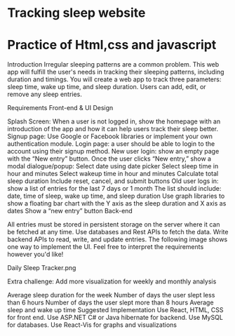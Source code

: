 # Tracking sleep website
# Practice of Html,css and javascript 

Introduction
Irregular sleeping patterns are a common problem. This web app will fulfill the user's needs in tracking their sleeping patterns, including duration and timings. You will create a web app to track three parameters: sleep time, wake up time, and sleep duration. Users can add, edit, or remove any sleep entries.

Requirements
Front-end & UI Design

Splash Screen: When a user is not logged in, show the homepage with an introduction of the app and how it can help users track their sleep better.
Signup page: Use Google or Facebook libraries or implement your own authentication module.
Login page: a user should be able to login to the account using their signup method.
New user login: show an empty page with the “New entry” button. Once the user clicks “New entry,” show a modal dialogue/popup:
Select date using date picker
Select sleep time in hour and minutes
Select wakeup time in hour and minutes
Calculate total sleep duration
Include reset, cancel, and submit buttons
Old user logs in: show a list of entries for the last 7 days or 1 month
The list should include: date, time of sleep, wake up time, and sleep duration
Use graph libraries to show a floating bar chart with the Y axis as the sleep duration and X axis as dates
Show a “new entry” button
Back-end

All entries must be stored in persistent storage on the server where it can be fetched at any time. Use databases and Rest APIs to fetch the data.
Write backend APIs to read, write, and update entries.
The following image shows one way to implement the UI. Feel free to interpret the requirements however you'd like!

Daily Sleep Tracker.png

Extra challenge: Add more visualization for weekly and monthly analysis

Average sleep duration for the week
Number of days the user slept less than 6 hours
Number of days the user slept more than 8 hours
Average sleep and wake up time
Suggested Implementation
Use React, HTML, CSS for front end.
Use ASP.NET C# or Java hibernate for backend.
Use MySQL for databases.
Use React-Vis for graphs and visualizations
